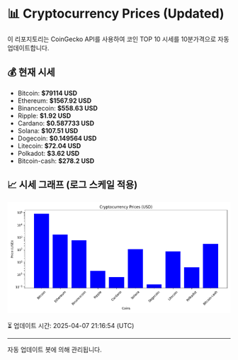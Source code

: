 
# 📊 Cryptocurrency Prices (Updated)

이 리포지토리는 CoinGecko API를 사용하여 코인 TOP 10 시세를 10분가격으로 자동 업데이트합니다.

## 💰 현재 시세
- Bitcoin: **$79114 USD**
- Ethereum: **$1567.92 USD**
- Binancecoin: **$558.63 USD**
- Ripple: **$1.92 USD**
- Cardano: **$0.587733 USD**
- Solana: **$107.51 USD**
- Dogecoin: **$0.149564 USD**
- Litecoin: **$72.04 USD**
- Polkadot: **$3.62 USD**
- Bitcoin-cash: **$278.2 USD**

## 📈 시세 그래프 (로그 스케일 적용)
![Crypto Prices](crypto_prices.png)

⏳ 업데이트 시간: 2025-04-07 21:16:54 (UTC)

---
자동 업데이트 봇에 의해 관리됩니다.
